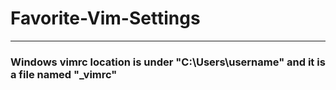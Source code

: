 # Favorite-Vim-Settings
---
### Windows vimrc location is under "C:\Users\username" and it is a file named "_vimrc" 


